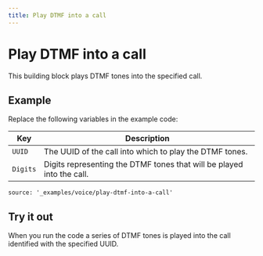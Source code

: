 ```yaml
---
title: Play DTMF into a call
---
```


# Play DTMF into a call

This building block plays DTMF tones into the specified call.

## Example

Replace the following variables in the example code:

Key |	Description
-- | --
`UUID` | The UUID of the call into which to play the DTMF tones.
`Digits` | Digits representing the DTMF tones that will be played into the call.

```tabbed_content
source: '_examples/voice/play-dtmf-into-a-call'
```

## Try it out

When you run the code a series of DTMF tones is played
into the call identified with the specified UUID.
